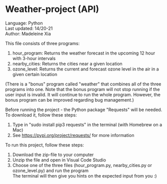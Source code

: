 # Weather-project (API)

Language: Python\
Last updated: 14/20-21\
Author: Madeleine Xia

This file consists of three programs:
1. hour_program: Returns the weather forecast in the upcoming 12 hour with 3-hour intervals
2. nearby_cities: Returns the cities near a given location
3. ozone_level: Returns the current and forecast ozone level in the air in a given certain location

(There is a "bonus" program called "weather" that combines all of the three programs into one. 
Note that the bonus program will not stop running if the user input is invalid.
It will continue to run the whole program. However, the bonus program can be improved regarding bug management.) 

Before running the project - the Python package "Requests" will be needed. To download it, follow these steps:
1. Type in "sudo install pip3 requests" in the terminal (with Homebrew on a Mac)
2. See https://pypi.org/project/requests/ for more information

To run this project, follow these steps:
1. Download the zip-file to your computer
2. Unzip the file and open in Visual Code Studio
3. Choose one of the three files (hour_program.py, nearby_cities.py or ozone_level.py) and run the program\
   The terminal will then give you hints on the expected input from you :)
